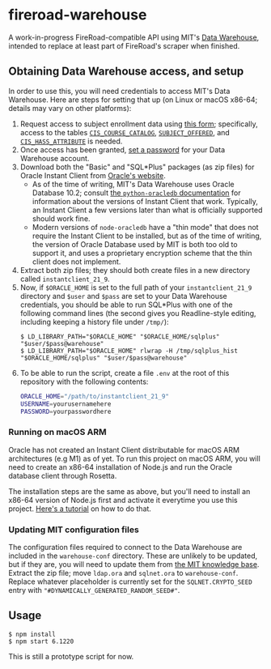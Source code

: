 # fireroad-warehouse

A work-in-progress FireRoad-compatible API using MIT's [Data Warehouse][1],
intended to replace at least part of FireRoad's scraper when finished.

[1]: https://ist.mit.edu/warehouse

## Obtaining Data Warehouse access, and setup

In order to use this, you will need credentials to access MIT's Data Warehouse.
Here are steps for setting that up (on Linux or macOS x86-64; details
may vary on other platforms):

1. Request access to subject enrollment data using [this form][2]; specifically,
   access to the tables [`CIS_COURSE_CATALOG`][6], [`SUBJECT_OFFERED`][7], and
   [`CIS_HASS_ATTRIBUTE`][8] is needed.
2. Once access has been granted, [set a password][3] for your Data Warehouse
   account.
3. Download both the "Basic" and "SQL\*Plus" packages (as zip files) for Oracle
   Instant Client from [Oracle's website][4].
   - As of the time of writing, MIT's Data Warehouse uses Oracle Database 10.2;
     consult [the `python-oracledb` documentation][5] for information about the
     versions of Instant Client that work. Typically, an Instant Client a few
     versions later than what is officially supported should work fine.
   - Modern versions of `node-oracledb` have a "thin mode" that does not
     require the Instant Client to be installed, but as of the time of writing,
     the version of Oracle Database used by MIT is both too old to support it,
     and uses a proprietary encryption scheme that the thin client does not
     implement.
4. Extract both zip files; they should both create files in a new directory
   called `instantclient_21_9`.
5. Now, if `$ORACLE_HOME` is set to the full path of your `instantclient_21_9`
   directory and `$user` and `$pass` are set to your Data Warehouse credentials,
   you should be able to run SQL\*Plus with one of the following command lines
   (the second gives you Readline-style editing, including keeping a history
   file under `/tmp/`):
   ```console
   $ LD_LIBRARY_PATH="$ORACLE_HOME" "$ORACLE_HOME/sqlplus" "$user/$pass@warehouse"
   $ LD_LIBRARY_PATH="$ORACLE_HOME" rlwrap -H /tmp/sqlplus_hist "$ORACLE_HOME/sqlplus" "$user/$pass@warehouse"
   ```
6. To be able to run the script, create a file `.env` at the root of this
   repository with the following contents:
   ```sh
   ORACLE_HOME="/path/to/instantclient_21_9"
   USERNAME=yourusernamehere
   PASSWORD=yourpasswordhere
   ```

[2]: https://ist.mit.edu/business/warehouse/access
[3]: https://warehouse-web.mit.edu/cgi-bin/change_pw.cgi
[4]: https://www.oracle.com/database/technologies/instant-client/linux-x86-64-downloads.html
[5]: https://python-oracledb.readthedocs.io/en/latest/user_guide/installation.html#supported-oracle-database-versions
[6]: http://web.mit.edu/warehouse/metadata/fields/cis_course_catalog.html
[7]: http://web.mit.edu/warehouse/metadata/fields/subject_offered.html
[8]: http://web.mit.edu/warehouse/metadata/fields/cis_hass_attribute.html

### Running on macOS ARM
Oracle has not created an Instant Client distributable for macOS ARM
architectures (e.g M1) as of yet. To run this project on macOS ARM, you will
need to create an x86-64 installation of Node.js and run the Oracle database
client through Rosetta.

The installation steps are the same as above, but you'll need to install an
x86-64 version of Node.js first and activate it everytime you use this project.
[Here's a tutorial][9] on how to do that.

[9]: https://gist.github.com/LeZuse/bf838718ff2689c5fc035c5a6825a11c

### Updating MIT configuration files
The configuration files required to connect to the Data Warehouse are included
in the `warehouse-conf` directory. These are unlikely to be updated, but if
they are, you will need to update them from [the MIT knowledge base][10].
Extract the zip file; move `ldap.ora` and `sqlnet.ora` to `warehouse-conf`.
Replace whatever placeholder is currently set for the `SQLNET.CRYPTO_SEED`
entry with `"#DYNAMICALLY_GENERATED_RANDOM_SEED#"`.

[10]: http://kb.mit.edu/confluence/display/istcontrib/Manual+Oracle+11gR2+Installation#ManualOracle11gR2Installation-IMPORTANTInstalltheMITOracleConfigurationFiles

## Usage

```console
$ npm install
$ npm start 6.1220
```

This is still a prototype script for now.

<!-- vim: set tw=80: -->
